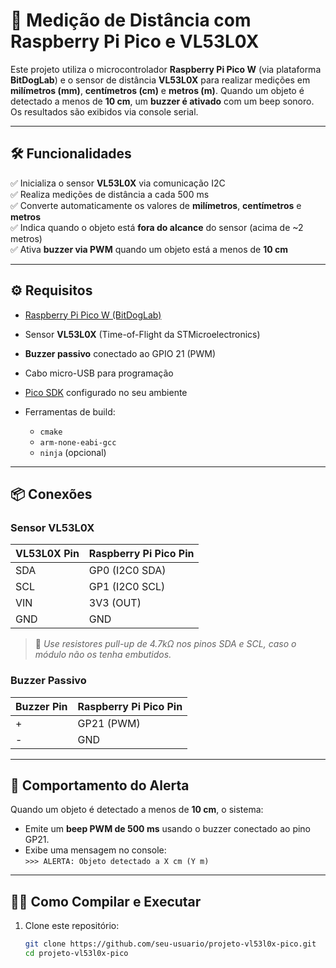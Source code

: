 # 📏 Medição de Distância com Raspberry Pi Pico e VL53L0X

Este projeto utiliza o microcontrolador **Raspberry Pi Pico W** (via plataforma **BitDogLab**) e o sensor de distância **VL53L0X** para realizar medições em **milímetros (mm)**, **centímetros (cm)** e **metros (m)**. Quando um objeto é detectado a menos de **10 cm**, um **buzzer é ativado** com um beep sonoro. Os resultados são exibidos via console serial.

---

## 🛠️ Funcionalidades

✅ Inicializa o sensor **VL53L0X** via comunicação I2C  
✅ Realiza medições de distância a cada 500 ms  
✅ Converte automaticamente os valores de **milímetros**, **centímetros** e **metros**  
✅ Indica quando o objeto está **fora do alcance** do sensor (acima de ~2 metros)  
✅ Ativa **buzzer via PWM** quando um objeto está a menos de **10 cm**  

---

## ⚙️ Requisitos

* [Raspberry Pi Pico W (BitDogLab)](https://www.raspberrypi.com/products/raspberry-pi-pico/)
* Sensor **VL53L0X** (Time-of-Flight da STMicroelectronics)
* **Buzzer passivo** conectado ao GPIO 21 (PWM)
* Cabo micro-USB para programação
* [Pico SDK](https://github.com/raspberrypi/pico-sdk) configurado no seu ambiente
* Ferramentas de build:

  * `cmake`
  * `arm-none-eabi-gcc`
  * `ninja` (opcional)

---

## 📦 Conexões

### Sensor VL53L0X

| VL53L0X Pin | Raspberry Pi Pico Pin |
| ----------- | --------------------- |
| SDA         | GP0 (I2C0 SDA)        |
| SCL         | GP1 (I2C0 SCL)        |
| VIN         | 3V3 (OUT)             |
| GND         | GND                   |

> 📝 *Use resistores pull-up de 4.7kΩ nos pinos SDA e SCL, caso o módulo não os tenha embutidos.*

### Buzzer Passivo

| Buzzer Pin | Raspberry Pi Pico Pin |
| ---------- | --------------------- |
| +          | GP21 (PWM)            |
| -          | GND                   |

---

## 🔔 Comportamento do Alerta

Quando um objeto é detectado a menos de **10 cm**, o sistema:

- Emite um **beep PWM de 500 ms** usando o buzzer conectado ao pino GP21.
- Exibe uma mensagem no console:  
  `>>> ALERTA: Objeto detectado a X cm (Y m)`

---

## 🧑‍💻 Como Compilar e Executar

1. Clone este repositório:

   ```bash
   git clone https://github.com/seu-usuario/projeto-vl53l0x-pico.git
   cd projeto-vl53l0x-pico
